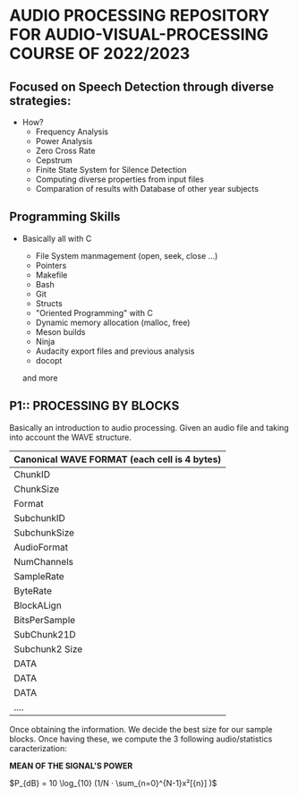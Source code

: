 AUDIO PROCESSING REPOSITORY FOR AUDIO-VISUAL-PROCESSING COURSE OF 2022/2023
============================================================================

Focused on Speech Detection through diverse strategies:
-------------------------------------------------------
* How?    
    - Frequency Analysis
    - Power Analysis
    - Zero Cross Rate
    - Cepstrum 
    - Finite State System for Silence Detection
    - Computing diverse properties from input files
    - Comparation of results with Database of other year subjects

Programming Skills
----------------------
* Basically all with C

    - File System manmagement (open, seek, close ...)
    - Pointers 
    - Makefile
    - Bash
    - Git
    - Structs
    - "Oriented Programming" with C
    - Dynamic memory allocation (malloc, free)
    - Meson builds
    - Ninja
    - Audacity export files and previous analysis
    - docopt

    and more


**P1:: PROCESSING BY BLOCKS**
----

Basically an introduction to audio processing.
Given an audio file and taking into account the WAVE structure.

| Canonical WAVE FORMAT (each cell is 4 bytes) |
|------------------------------------------------------------------|
|  ChunkID  |  
|   ChunkSize  |
| Format | 
|SubchunkID |
| SubchunkSize |        
| AudioFormat |
| NumChannels | 
|SampleRate|
 ByteRate | 
 |BlockALign |
| BitsPerSample|
|SubChunk21D | 
|Subchunk2 Size| 
|DATA | 
|DATA |
|DATA | 
|.... |

Once obtaining the information. We decide the best size for our sample blocks. 
Once having these, we compute the 3 following audio/statistics caracterization:

**MEAN OF THE SIGNAL'S POWER**

$P_{dB} = 10 \log_{10} (1/N · \sum_{n=0}^{N-1}x²[{n}] )$

